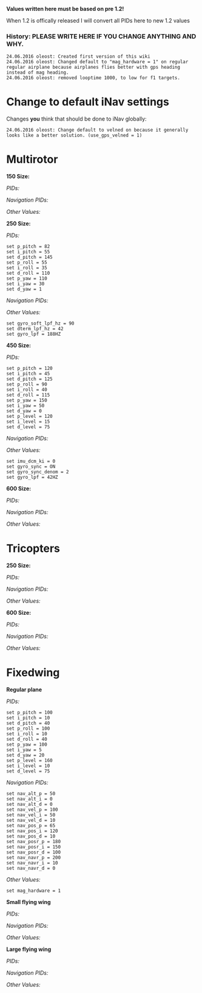 **Values written here must be based on pre 1.2!**

When 1.2 is offically released I will convert all PIDs here to new 1.2 values


### History: **PLEASE WRITE HERE IF YOU CHANGE ANYTHING AND WHY.**
```
24.06.2016 oleost: Created first version of this wiki
24.06.2016 oleost: Changed default to "mag_hardware = 1" on regular regular airplane because airplanes flies better with gps heading instead of mag heading.
24.06.2016 oleost: removed looptime 1000, to low for f1 targets.

```

# Change to default iNav settings 

Changes **you** think that should be done to iNav globally:

```
24.06.2016 oleost: Change default to velned on because it generally looks like a better solution. (use_gps_velned = 1)

```

# Multirotor

**150 Size:**

_PIDs:_

_Navigation PIDs:_

_Other Values:_


**250 Size:**

_PIDs:_

```
set p_pitch = 82
set i_pitch = 55
set d_pitch = 145
set p_roll = 55
set i_roll = 35
set d_roll = 110
set p_yaw = 110
set i_yaw = 30
set d_yaw = 1
```


_Navigation PIDs:_

_Other Values:_

```
set gyro_soft_lpf_hz = 90
set dterm_lpf_hz = 42
set gyro_lpf = 188HZ
```

**450 Size:**

_PIDs:_

```
set p_pitch = 120
set i_pitch = 45
set d_pitch = 125
set p_roll = 90
set i_roll = 40
set d_roll = 115
set p_yaw = 150
set i_yaw = 50
set d_yaw = 0
set p_level = 120
set i_level = 15
set d_level = 75
```

_Navigation PIDs:_

_Other Values:_

```
set imu_dcm_ki = 0
set gyro_sync = ON
set gyro_sync_denom = 2
set gyro_lpf = 42HZ
```

**600 Size:**

_PIDs:_

_Navigation PIDs:_

_Other Values:_

# Tricopters

**250 Size:**

_PIDs:_

_Navigation PIDs:_

_Other Values:_

**600 Size:**

_PIDs:_

_Navigation PIDs:_

_Other Values:_

# Fixedwing

**Regular plane**

_PIDs:_

```
set p_pitch = 100
set i_pitch = 10
set d_pitch = 40
set p_roll = 100
set i_roll = 10
set d_roll = 40
set p_yaw = 100
set i_yaw = 5
set d_yaw = 20
set p_level = 160
set i_level = 10
set d_level = 75
```

_Navigation PIDs:_

```
set nav_alt_p = 50
set nav_alt_i = 0
set nav_alt_d = 0
set nav_vel_p = 100
set nav_vel_i = 50
set nav_vel_d = 10
set nav_pos_p = 65
set nav_pos_i = 120
set nav_pos_d = 10
set nav_posr_p = 180
set nav_posr_i = 150
set nav_posr_d = 100
set nav_navr_p = 200
set nav_navr_i = 10
set nav_navr_d = 0
```

_Other Values:_

```
set mag_hardware = 1
```

**Small flying wing**

_PIDs:_

_Navigation PIDs:_

_Other Values:_

**Large flying wing**

_PIDs:_

_Navigation PIDs:_

_Other Values:_
